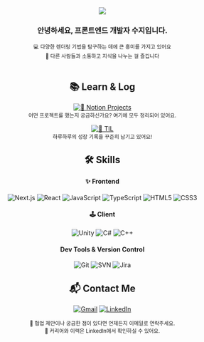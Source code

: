 

<div align="center">

<img src="https://capsule-render.vercel.app/api?type=venom&height=300&color=0:F9E7E7,100:F9FFFF&text=DEV%20%20SUZY%20&textBg=false&fontColor=707D7D&reversal=false&fontSize=40&animation=fadeIn&fontAlignY=50&desc=Striving%20to%20make%20every%20frame%20render%20efficiently%20and%20beautifully%20&descSize=10&descAlign=50"/>

### 안녕하세요, 프론트엔드 개발자 수지입니다.
<sub>💻 다양한 렌더링 기법을 탐구하는 데에 큰 흥미를 가지고 있어요</sub> 
<br />
<sub>🤝 다른 사람들과 소통하고 지식을 나누는 걸 즐깁니다</sub> 
<br />
<br />

## 📚 Learn & Log

[![📂 Notion Projects](https://img.shields.io/badge/Notion_Projects-000000?style=for-the-badge&logo=notion&logoColor=white)](https://crimson-fold-8fa.notion.site/fddec519126d4dee885254b5cde8ca1e?pvs=4)  
<sub>어떤 프로젝트를 했는지 궁금하신가요? 여기에 모두 정리되어 있어요.</sub>  

[![📓 TIL](https://img.shields.io/badge/TIL_Log-181717?style=for-the-badge&logo=github&logoColor=white)](https://s2uzy.github.io/blog/til)  
<sub>하루하루의 성장 기록을 꾸준히 남기고 있어요!</sub>


## 🛠️ Skills


#### ✨ Frontend  
![Next.js](https://img.shields.io/badge/Next.js-000000?style=flat&logo=Next.js&logoColor=white)
![React](https://img.shields.io/badge/React-61DAFB?style=flat&logo=React&logoColor=white)
![JavaScript](https://img.shields.io/badge/JavaScript-F7DF1E?style=flat&logo=JavaScript&logoColor=black)
![TypeScript](https://img.shields.io/badge/TypeScript-3178C6?style=flat&logo=TypeScript&logoColor=white)
![HTML5](https://img.shields.io/badge/HTML5-E34F26?style=flat&logo=HTML5&logoColor=white)
![CSS3](https://img.shields.io/badge/CSS3-1572B6?style=flat&logo=CSS3&logoColor=white)

#### 🕹 Client  
![Unity](https://img.shields.io/badge/Unity-100000?style=flat&logo=Unity&logoColor=white)
![C#](https://img.shields.io/badge/C%23-239120?style=flat&logo=C%20Sharp&logoColor=white)
![C++](https://img.shields.io/badge/C++-00599C?style=flat&logo=C%2B%2B&logoColor=white)

#### Dev Tools & Version Control  
![Git](https://img.shields.io/badge/Git-F05032?style=flat&logo=Git&logoColor=white)
![SVN](https://img.shields.io/badge/SVN-809CC9?style=flat&logo=Subversion&logoColor=white)
![Jira](https://img.shields.io/badge/Jira-0052CC?style=flat&logo=Jira&logoColor=white)



## 📬 Contact Me
[![Gmail](https://img.shields.io/badge/Gmail-EA4335?style=flat&logo=gmail&logoColor=white)](mailto:suzy.hppy@gmail.com)
[![LinkedIn](https://img.shields.io/badge/LinkedIn-0A66C2?style=flat&logo=linkedin&logoColor=white)](https://linkedin.com/in/kangsuzy)

<sub>📧 협업 제안이나 궁금한 점이 있다면 언제든지 이메일로 연락주세요.<br />
🔗 커리어와 이력은 LinkedIn에서 확인하실 수 있어요.</sub>

</div>
